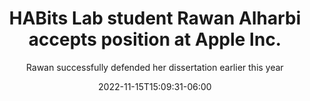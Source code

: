 ---
title: "HABits Lab student Rawan Alharbi accepts position at Apple Inc."
date: 2022-11-15T15:09:31-06:00
draft: false
subtitle: "Rawan successfully defended her dissertation earlier this year"
has_link: false
link: ""
---